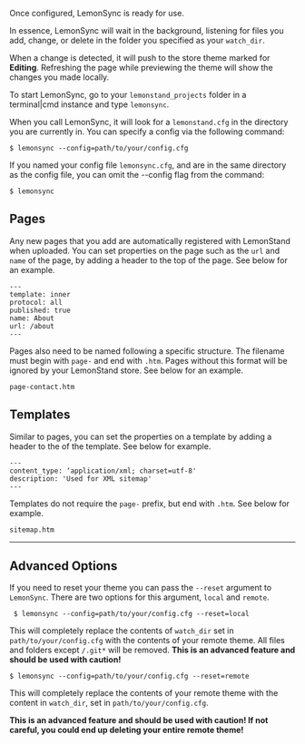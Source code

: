 Once configured, LemonSync is ready for use.

In essence, LemonSync will wait in the background, listening for files you add, change, or delete in the folder you specified as your `watch_dir`.

When a change is detected, it will push to the store theme marked for **Editing**. Refreshing the page while previewing the theme will show the changes you made locally.

To start LemonSync, go to your `lemonstand_projects` folder in a terminal|cmd instance and type `lemonsync`.

When you call LemonSync, it will look for a `lemonstand.cfg` in the directory you are currently in. You can specify a config via the following command:

```
$ lemonsync --config=path/to/your/config.cfg
```

If you named your config file `lemonsync.cfg`, and are in the same directory as the config file, you can omit the --config flag from the command:

```
$ lemonsync
```

## Pages

Any new pages that you add are automatically registered with LemonStand when uploaded. You can set properties on the page such as the `url` and `name` of the page, by adding a header to the top of the page. See below for an example.

```
---
template: inner
protocol: all
published: true
name: About
url: /about
---
```

Pages also need to be named following a specific structure. The filename must begin with `page-` and end with `.htm`. Pages without this format will be ignored by your LemonStand store. See below for an example.

```
page-contact.htm
```

## Templates

Similar to pages, you can set the properties on a template by adding a header to the of the template. See below for example.

```
---
content_type: ‘application/xml; charset=utf-8'
description: 'Used for XML sitemap'
---
```

Templates do not require the `page-` prefix, but end with `.htm`. See below for example.

```
sitemap.htm
```

***

## Advanced Options


If you need to reset your theme you can pass the `--reset` argument to `LemonSync`. There are two
options for this argument, `local` and `remote`.

```
 $ lemonsync --config=path/to/your/config.cfg --reset=local
```

This will completely replace the contents of `watch_dir` set in `path/to/your/config.cfg` with the contents of your remote theme. All files and folders except `/.git*` will be removed. **This is an advanced feature and should be used with caution!**

```
$ lemonsync --config=path/to/your/config.cfg --reset=remote
```

This will completely replace the contents of your remote theme with the content in `watch_dir`, set in `path/to/your/config.cfg`.

**This is an advanced feature and should be used with caution! If not careful, you could end up deleting your entire remote theme!**
